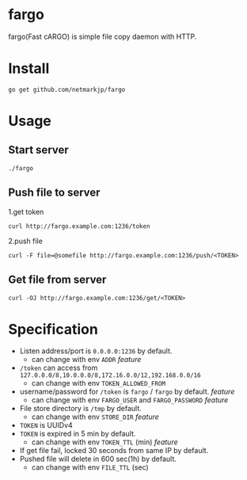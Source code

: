 fargo
==================

fargo(Fast cARGO) is simple file copy daemon with HTTP.

# Install

```
go get github.com/netmarkjp/fargo
```

# Usage

## Start server

```
./fargo
```

## Push file to server

1.get token

```
curl http://fargo.example.com:1236/token
```

2.push file

```
curl -F file=@somefile http://fargo.example.com:1236/push/<TOKEN>
```

## Get file from server

```
curl -OJ http://fargo.example.com:1236/get/<TOKEN>
```

# Specification

- Listen address/port is ``0.0.0.0:1236`` by default.
    - can change with env ``ADDR`` *feature*
- ``/token`` can access from ``127.0.0.0/8,10.0.0.0/8,172.16.0.0/12,192.168.0.0/16``
    - can change with env ``TOKEN_ALLOWED_FROM``
- username/password for ``/token`` is ``fargo`` / ``fargo`` by default. *feature*
    - can change with env ``FARGO_USER`` and ``FARGO_PASSWORD`` *feature*
- File store directory is ``/tmp`` by default.
    - can change with env ``STORE_DIR`` *feature*
- ``TOKEN`` is UUIDv4
- ``TOKEN`` is expired in 5 min by default.
    - can change with env ``TOKEN_TTL`` (min) *feature*
- If get file fail, locked 30 seconds from same IP by default.
- Pushed file will delete in 600 sec(1h) by default.
    - can change with env ``FILE_TTL`` (sec)

